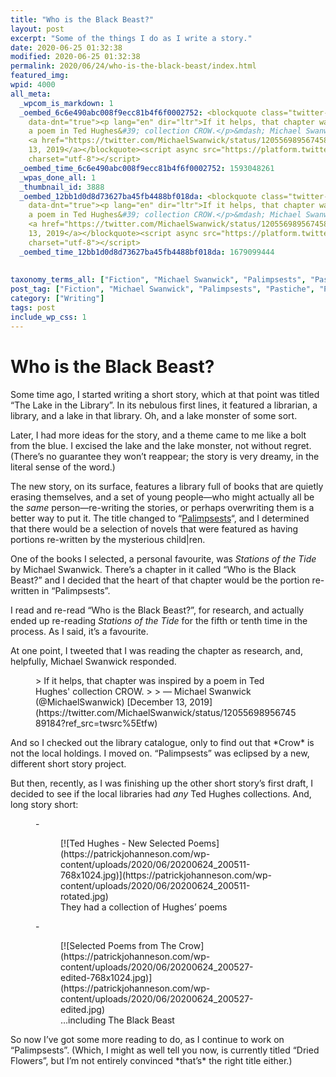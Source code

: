 ```yaml
---
title: "Who is the Black Beast?"
layout: post
excerpt: "Some of the things I do as I write a story."
date: 2020-06-25 01:32:38
modified: 2020-06-25 01:32:38
permalink: 2020/06/24/who-is-the-black-beast/index.html
featured_img: 
wpid: 4000
all_meta: 
  _wpcom_is_markdown: 1
  _oembed_6c6e490abc008f9ecc81b4f6f0002752: <blockquote class="twitter-tweet" data-width="550"
    data-dnt="true"><p lang="en" dir="ltr">If it helps, that chapter was inspired by
    a poem in Ted Hughes&#39; collection CROW.</p>&mdash; Michael Swanwick (@MichaelSwanwick)
    <a href="https://twitter.com/MichaelSwanwick/status/1205569895674589184?ref_src=twsrc%5Etfw">December
    13, 2019</a></blockquote><script async src="https://platform.twitter.com/widgets.js"
    charset="utf-8"></script>
  _oembed_time_6c6e490abc008f9ecc81b4f6f0002752: 1593048261
  _wpas_done_all: 1
  _thumbnail_id: 3888
  _oembed_12bb1d0d8d73627ba45fb4488bf018da: <blockquote class="twitter-tweet" data-width="500"
    data-dnt="true"><p lang="en" dir="ltr">If it helps, that chapter was inspired by
    a poem in Ted Hughes&#39; collection CROW.</p>&mdash; Michael Swanwick (@MichaelSwanwick)
    <a href="https://twitter.com/MichaelSwanwick/status/1205569895674589184?ref_src=twsrc%5Etfw">December
    13, 2019</a></blockquote><script async src="https://platform.twitter.com/widgets.js"
    charset="utf-8"></script>
  _oembed_time_12bb1d0d8d73627ba45fb4488bf018da: 1679099444
  
  
taxonomy_terms_all: ["Fiction", "Michael Swanwick", "Palimpsests", "Pastiche", "Poetry", "Short Story", "Ted Hughes", "Writing"]
post_tag: ["Fiction", "Michael Swanwick", "Palimpsests", "Pastiche", "Poetry", "Short Story", "Ted Hughes"]
category: ["Writing"]
tags: post
include_wp_css: 1
---
```


# Who is the Black Beast?

Some time ago, I started writing a short story, which at that point was titled “The Lake in the Library”. In its nebulous first lines, it featured a librarian, a library, and a lake in that library. Oh, and a lake monster of some sort.

Later, I had more ideas for the story, and a theme came to me like a bolt from the blue. I excised the lake and the lake monster, not without regret. (There’s no guarantee they won’t reappear; the story is very dreamy, in the literal sense of the word.)

The new story, on its surface, features a library full of books that are quietly erasing themselves, and a set of young people—who might actually all be the *same* person—re-writing the stories, or perhaps overwriting them is a better way to put it. The title changed to “[Palimpsests](https://en.wikipedia.org/wiki/Palimpsest)“, and I determined that there would be a selection of novels that were featured as having portions re-written by the mysterious child|ren.

One of the books I selected, a personal favourite, was *Stations of the Tide* by Michael Swanwick. There’s a chapter in it called “Who is the Black Beast?” and I decided that the heart of that chapter would be the portion re-written in “Palimpsests”.

I read and re-read “Who is the Black Beast?”, for research, and actually ended up re-reading *Stations of the Tide* for the fifth or tenth time in the process. As I said, it’s a favourite.

At one point, I tweeted that I was reading the chapter as research, and, helpfully, Michael Swanwick responded.

<figure class="wp-block-embed-twitter wp-block-embed is-type-rich is-provider-twitter"><div class="wp-block-embed__wrapper">> If it helps, that chapter was inspired by a poem in Ted Hughes' collection CROW.
> 
> — Michael Swanwick (@MichaelSwanwick) [December 13, 2019](https://twitter.com/MichaelSwanwick/status/1205569895674589184?ref_src=twsrc%5Etfw)

<script async="" charset="utf-8" src="https://platform.twitter.com/widgets.js"></script></div></figure>And so I checked out the library catalogue, only to find out that *Crow* is not the local holdings. I moved on. “Palimpsests” was eclipsed by a new, different short story project.

But then, recently, as I was finishing up the other short story’s first draft, I decided to see if the local libraries had *any* Ted Hughes collections. And, long story short:

<figure class="is-layout-flex wp-block-gallery-58 wp-block-gallery columns-2 is-cropped">- <figure>[![Ted Hughes - New Selected Poems](https://patrickjohanneson.com/wp-content/uploads/2020/06/20200624_200511-768x1024.jpg)](https://patrickjohanneson.com/wp-content/uploads/2020/06/20200624_200511-rotated.jpg)<figcaption class="blocks-gallery-item__caption">They had a collection of Hughes’ poems</figcaption></figure>
- <figure>[![Selected Poems from The Crow](https://patrickjohanneson.com/wp-content/uploads/2020/06/20200624_200527-edited-768x1024.jpg)](https://patrickjohanneson.com/wp-content/uploads/2020/06/20200624_200527-edited.jpg)<figcaption class="blocks-gallery-item__caption">…including The Black Beast</figcaption></figure>

</figure> So now I’ve got some more reading to do, as I continue to work on “Palimpsests”. (Which, I might as well tell you now, is currently titled “Dried Flowers”, but I’m not entirely convinced *that’s* the right title either.)